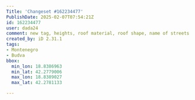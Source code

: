 ```yaml
---
Title: 'Changeset #162234477'
PublishDate: 2025-02-07T07:54:21Z
id: 162234477
user: dada24
comment: new tag, heights, roof material, roof shape, name of streets
created_by: iD 2.31.1
tags:
- Montenegro
- Budva
bbox:
  min_lon: 18.8386963
  min_lat: 42.2779006
  max_lon: 18.8389027
  max_lat: 42.2781133

---
```


